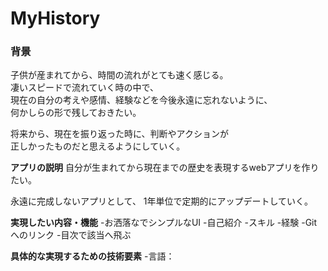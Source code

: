 # MyHistory

### 背景
子供が産まれてから、時間の流れがとても速く感じる。  
凄いスピードで流れていく時の中で、  
現在の自分の考えや感情、経験などを今後永遠に忘れないように、  
何かしらの形で残しておきたい。  

将来から、現在を振り返った時に、判断やアクションが  
正しかったものだと思えるようにしていく。  

**アプリの説明**
自分が生まれてから現在までの歴史を表現するwebアプリを作りたい。

永遠に完成しないアプリとして、
1年単位で定期的にアップデートしていく。

**実現したい内容・機能**
-お洒落なでシンプルなUI
-自己紹介
-スキル
-経験
-Gitへのリンク
-目次で該当へ飛ぶ

**具体的な実現するための技術要素**
-言語：
